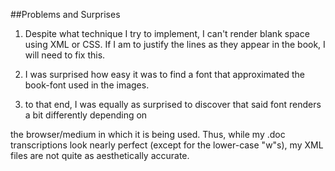 ##Problems and Surprises

1. Despite what technique I try to implement, I can't render blank space using XML or CSS. If I am to justify the lines as they appear in the book, I will need to fix this.

2. I was surprised how easy it was to find a font that approximated the book-font used in the images.

3. to that end, I was equally as surprised to discover that said font renders a bit differently depending on 

the browser/medium in which it is being used. Thus, while my .doc transcriptions look nearly perfect (except for the lower-case "w"s), my XML files are not quite as aesthetically accurate.
